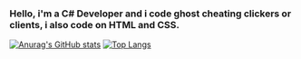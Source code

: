 ### Hello, i'm a C# Developer and i code ghost cheating clickers or clients, i also code on HTML and CSS.

[![Anurag's GitHub stats](https://github-readme-stats.vercel.app/api?username=Pupetus&show_icons=true&theme=dracula&include_all_commits=true)](https://github.com/anuraghazra/github-readme-stats)
[![Top Langs](https://github-readme-stats.vercel.app/api/top-langs/?username=Pupetus&layout=compact&theme=dracula&include_all_commits=true)](https://github.com/anuraghazra/github-readme-stats)
